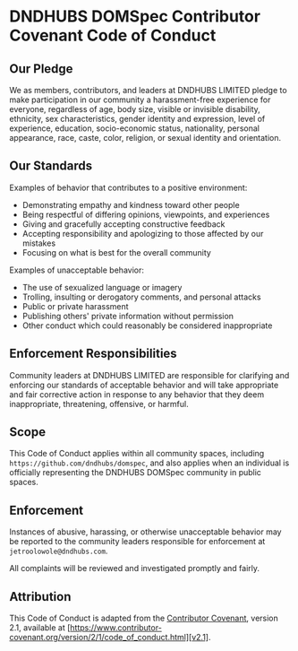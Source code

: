 # DNDHUBS DOMSpec Contributor Covenant Code of Conduct

## Our Pledge

We as members, contributors, and leaders at DNDHUBS LIMITED pledge to make participation in our community a harassment-free experience for everyone, regardless of age, body size, visible or invisible disability, ethnicity, sex characteristics, gender identity and expression, level of experience, education, socio-economic status, nationality, personal appearance, race, caste, color, religion, or sexual identity and orientation.

## Our Standards

Examples of behavior that contributes to a positive environment:

- Demonstrating empathy and kindness toward other people
- Being respectful of differing opinions, viewpoints, and experiences
- Giving and gracefully accepting constructive feedback
- Accepting responsibility and apologizing to those affected by our mistakes
- Focusing on what is best for the overall community

Examples of unacceptable behavior:

- The use of sexualized language or imagery
- Trolling, insulting or derogatory comments, and personal attacks
- Public or private harassment
- Publishing others' private information without permission
- Other conduct which could reasonably be considered inappropriate

## Enforcement Responsibilities

Community leaders at DNDHUBS LIMITED are responsible for clarifying and enforcing our standards of acceptable behavior and will take appropriate and fair corrective action in response to any behavior that they deem inappropriate, threatening, offensive, or harmful.

## Scope

This Code of Conduct applies within all community spaces, including `https://github.com/dndhubs/domspec`, and also applies when an individual is officially representing the DNDHUBS DOMSpec community in public spaces.

## Enforcement

Instances of abusive, harassing, or otherwise unacceptable behavior may be reported to the community leaders responsible for enforcement at `jetroolowole@dndhubs.com`.

All complaints will be reviewed and investigated promptly and fairly.

## Attribution

This Code of Conduct is adapted from the [Contributor Covenant][homepage], version 2.1, available at [https://www.contributor-covenant.org/version/2/1/code_of_conduct.html][v2.1].

[homepage]: https://www.contributor-covenant.org
[v2.1]: https://www.contributor-covenant.org/version/2/1/code_of_conduct.html